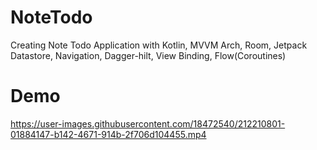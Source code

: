 # NoteTodo
Creating Note Todo Application with Kotlin, MVVM Arch, Room, Jetpack Datastore, Navigation, Dagger-hilt, View Binding, Flow(Coroutines)

# Demo 



https://user-images.githubusercontent.com/18472540/212210801-01884147-b142-4671-914b-2f706d104455.mp4

